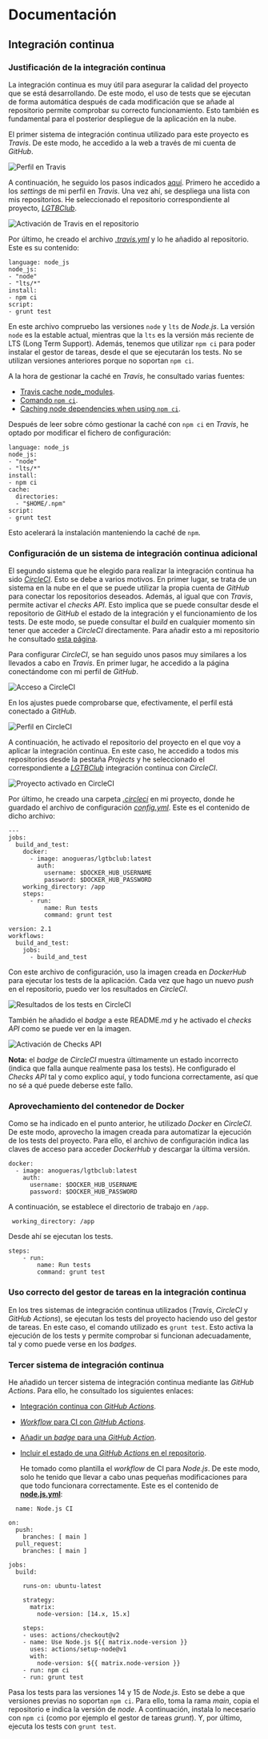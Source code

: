 # Documentación

## Integración continua

### Justificación de la integración continua

La integración continua es muy útil para asegurar la calidad del proyecto que se está desarrollando. De este modo, el uso de tests que se ejecutan de forma automática después de cada modificación que se añade al repositorio permite comprobar su correcto funcionamiento. Esto también es fundamental para el posterior despliegue de la aplicación en la nube.

El primer sistema de integración continua utilizado para este proyecto es *Travis*. De este modo, he accedido a la web a través de mi cuenta de *GitHub*.

![Perfil en Travis](./imgs/travis.png "Perfil en Travis")

A continuación, he seguido los pasos indicados [aquí](https://docs.travis-ci.com/user/tutorial/?utm_source=help-page&utm_medium=travisweb). Primero he accedido a los *settings* de mi perfil en *Travis*. Una vez ahí, se despliega una lista con mis repositorios. He seleccionado el repositorio correspondiente al proyecto, [*LGTBClub*](https://github.com/aure-nogueras/LGTBClub).

![Activación de Travis en el repositorio](./imgs/travis_lgtb.png "Activación de Travis en el repositorio")

Por último, he creado el archivo [*.travis.yml*](https://github.com/aure-nogueras/LGTBClub/blob/main/.travis.yml) y lo he añadido al repositorio. Este es su contenido:

```
language: node_js
node_js:
- "node"
- "lts/*"
install:
- npm ci
script:
- grunt test

```

En este archivo compruebo las versiones `node` y `lts` de *Node.js*. La versión `node` es la estable actual, mientras que la `lts` es la versión más reciente de LTS (Long Term Support). Además, tenemos que utilizar `npm ci` para poder instalar el gestor de tareas, desde el que se ejecutarán los tests. No se utilizan versiones anteriores porque no soportan `npm ci`.

A la hora de gestionar la caché en *Travis*, he consultado varias fuentes:
- [Travis cache node_modules](https://stackoverflow.com/questions/42521884/should-i-have-travis-cache-node-modules-or-home-npm).
- [Comando `npm ci`](https://docs.npmjs.com/cli/v6/commands/npm-ci).
- [Caching node dependencies when using `npm ci`](https://medium.com/@mdsky1986/caching-node-dependencies-when-using-npm-ci-89fe3f46404a).

Después de leer sobre cómo gestionar la caché con `npm ci` en *Travis*, he optado por modificar el fichero de configuración:

```
language: node_js
node_js:
- "node"
- "lts/*"
install:
- npm ci
cache:
  directories:
  - "$HOME/.npm"
script:
- grunt test

```

Esto acelerará la instalación manteniendo la caché de `npm`.

### Configuración de un sistema de integración continua adicional

El segundo sistema que he elegido para realizar la integración continua ha sido [*CircleCI*](https://circleci.com/). Esto se debe a varios motivos. En primer lugar, se trata de un sistema en la nube en el que se puede utilizar la propia cuenta de *GitHub* para conectar los repositorios deseados. Además, al igual que con *Travis*, permite activar el *checks API*. Esto implica que se puede consultar desde el repositorio de *GitHub* el estado de la integración y el funcionamiento de los tests. De este modo, se puede consultar el *build* en cualquier momento sin tener que acceder a *CircleCI* directamente. Para añadir esto a mi repositorio he consultado [esta página](https://circleci.com/docs/2.0/enable-checks/).

Para configurar *CircleCI*, se han seguido unos pasos muy similares a los llevados a cabo en *Travis*. En primer lugar, he accedido a la página conectándome con mi perfil de *GitHub*. 

![Acceso a CircleCI](./imgs/circle-github.png "Acceso a CircleCI")

En los ajustes puede comprobarse que, efectivamente, el perfil está conectado a *GitHub*.

![Perfil en CircleCI](./imgs/settings-github.png "Perfil en CircleCI")

A continuación, he activado el repositorio del proyecto en el que voy a aplicar la integración continua. En este caso, he accedido a todos mis repositorios desde la pestaña *Projects* y he seleccionado el correspondiente a [*LGTBClub*](https://github.com/aure-nogueras/LGTBClub) integración continua con *CircleCI*.

![Proyecto activado en CircleCI](./imgs/circle-project.png "Proyecto activado en CircleCI")

Por último, he creado una carpeta [*.circleci*](https://github.com/aure-nogueras/LGTBClub/tree/main/.circleci) en mi proyecto, donde he guardado el archivo de configuración [*config.yml*](https://github.com/aure-nogueras/LGTBClub/blob/main/.circleci/config.yml). Este es el contenido de dicho archivo:

```
--- 
jobs: 
  build_and_test: 
    docker: 
      - image: anogueras/lgtbclub:latest
        auth:
          username: $DOCKER_HUB_USERNAME
          password: $DOCKER_HUB_PASSWORD
    working_directory: /app
    steps:
      - run: 
          name: Run tests
          command: grunt test
     
version: 2.1
workflows: 
  build_and_test: 
    jobs: 
      - build_and_test

```

Con este archivo de configuración, uso la imagen creada en *DockerHub* para ejecutar los tests de la aplicación. Cada vez que hago un nuevo *push* en el repositorio, puedo ver los resultados en *CircleCI*.

![Resultados de los tests en CircleCI](./imgs/circle-test.png "Resultados de los tests en CircleCI")

También he añadido el *badge* a este README.md y he activado el *checks API* como se puede ver en la imagen.

![Activación de Checks API](./imgs/checks-api.png "Activación de Checks API")

**Nota:** el *badge* de *CircleCI* muestra últimamente un estado incorrecto (indica que falla aunque realmente pasa los tests). He configurado el *Checks API* tal y como explico aquí, y todo funciona correctamente, así que no sé a qué puede deberse este fallo.


### Aprovechamiento del contenedor de Docker 

Como se ha indicado en el punto anterior, he utilizado *Docker* en *CircleCI*. De este modo, aprovecho la imagen creada para automatizar la ejecución de los tests del proyecto. Para ello, el archivo de configuración indica las claves de acceso para acceder *DockerHub* y descargar la última versión. 

```
docker: 
  - image: anogueras/lgtbclub:latest
    auth:
      username: $DOCKER_HUB_USERNAME
      password: $DOCKER_HUB_PASSWORD
```

A continuación, se establece el directorio de trabajo en `/app`. 

```
 working_directory: /app
```

Desde ahí se ejecutan los tests.

```
steps:
    - run: 
        name: Run tests
        command: grunt test
```

### Uso correcto del gestor de tareas en la integración continua

En los tres sistemas de integración continua utilizados (*Travis*, *CircleCI* y *GitHub Actions*), se ejecutan los tests del proyecto haciendo uso del gestor de tareas. En este caso, el comando utilizado es `grunt test`. Esto activa la ejecución de los tests y permite comprobar si funcionan adecuadamente, tal y como puede verse en los *badges*.


### Tercer sistema de integración continua

He añadido un tercer sistema de integración continua mediante las *GitHub Actions*. Para ello, he consultado los siguientes enlaces:

- [Integración continua con *GitHub Actions*](https://docs.github.com/en/free-pro-team@latest/actions/guides/about-continuous-integration).
- [*Workflow* para CI con *GitHub Actions*](https://docs.github.com/en/free-pro-team@latest/actions/guides/setting-up-continuous-integration-using-workflow-templates).
- [Añadir un *badge* para una *GitHub Action*](https://dev.to/robdwaller/how-to-add-a-github-actions-badge-to-your-project-11ci).
- [Incluir el estado de una *GitHub Actions* en el repositorio](https://docs.github.com/es/free-pro-team@latest/actions/managing-workflow-runs/adding-a-workflow-status-badge).
	
  He tomado como plantilla el *workflow* de CI para *Node.js*. De este modo, solo he tenido que llevar a cabo unas pequeñas modificaciones para que todo funcionara correctamente. Este es el contenido de [**node.js.yml**](https://github.com/aure-nogueras/LGTBClub/blob/main/.github/workflows/node.js.yml):
  
```
  name: Node.js CI

on:
  push:
    branches: [ main ]
  pull_request:
    branches: [ main ]

jobs:
  build:

    runs-on: ubuntu-latest

    strategy:
      matrix:
        node-version: [14.x, 15.x]

    steps:
    - uses: actions/checkout@v2
    - name: Use Node.js ${{ matrix.node-version }}
      uses: actions/setup-node@v1
      with:
        node-version: ${{ matrix.node-version }}
    - run: npm ci
    - run: grunt test
```

  Pasa los tests para las versiones 14 y 15 de *Node.js*. Esto se debe a que versiones previas no soportan `npm ci`. Para ello, toma la rama *main*, copia el repositorio e indica la versión de *node*. A continuación, instala lo necesario con `npm ci` (como por ejemplo el gestor de tareas *grunt*). Y, por último, ejecuta los tests con `grunt test`.


